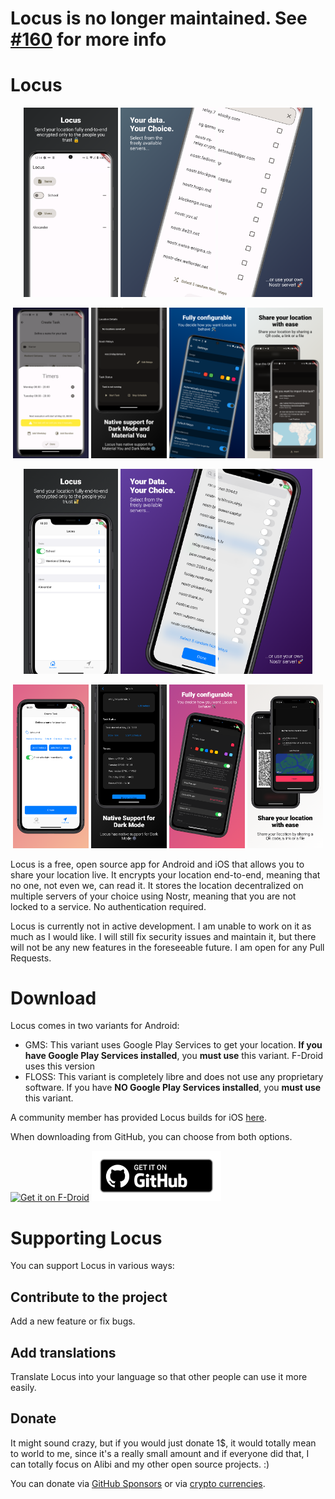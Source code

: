 # Locus is no longer maintained. See [#160](https://github.com/Myzel394/locus/issues/160) for more info

# Locus

<p float="left" align="center">
    <img src="readme_content/app_screenshots/android/0.png" width="30%" />
    <img src="readme_content/app_screenshots/android/1.png" width="30%" />
    <img src="readme_content/app_screenshots/android/2.png" width="30%" />
</p>


<p float="left" align="center">
    <img src="readme_content/app_screenshots/android/3.png" width="24%" />
    <img src="readme_content/app_screenshots/android/4.png" width="24%" />
    <img src="readme_content/app_screenshots/android/5.png" width="24%" />
    <img src="readme_content/app_screenshots/android/6.png" width="24%" />
</p>


<p float="left" align="center">
    <img src="readme_content/app_screenshots/ios/0.png" width="30%" />
    <img src="readme_content/app_screenshots/ios/1.png" width="30%" />
    <img src="readme_content/app_screenshots/ios/2.png" width="30%" />
</p>


<p float="left" align="center">
    <img src="readme_content/app_screenshots/ios/3.png" width="24%" />
    <img src="readme_content/app_screenshots/ios/4.png" width="24%" />
    <img src="readme_content/app_screenshots/ios/5.png" width="24%" />
    <img src="readme_content/app_screenshots/ios/6.png" width="24%" />
</p>

Locus is a free, open source app for Android and iOS that allows you to share your location live. It
encrypts your location end-to-end, meaning that no one, not even we, can read it. It stores the
location decentralized on multiple servers of your choice using Nostr, meaning that you are not
locked to a service. No authentication required.

Locus is currently not in active development. I am unable to work on it as much as I would like.
I will still fix security issues and maintain it, but there will not be any new features in the
foreseeable future. I am open for any Pull Requests.

# Download

Locus comes in two variants for Android:

* GMS: This variant uses Google Play Services to get your location. **If you have Google Play Services
  installed**, you **must use** this variant. F-Droid uses this version
* FLOSS: This variant is completely libre and does not use any proprietary software. If you have **NO
  Google Play Services installed**, you **must use** this variant.

A community member has provided Locus builds for iOS [here](https://jbmagination.com/locus-ios).

When downloading from GitHub, you can choose from both options.

[<img src="https://fdroid.gitlab.io/artwork/badge/get-it-on.png" alt="Get it on F-Droid" height="80">](https://f-droid.org/packages/app.myzel394.locus)
[<img src="readme_content/github-badge.png" alt="Get it on GitHub" height="80">](https://github.com/Myzel394/locus/releases)

# Supporting Locus

You can support Locus in various ways:

## Contribute to the project

Add a new feature or fix bugs.

## Add translations

Translate Locus into your language so that other people can use it more easily.

## Donate

It might sound crazy, but if you would just donate 1$, it would totally mean to world to me, since
it's a really small amount and if everyone did that, I can totally focus on Alibi and my other open
source projects. :)

You can donate via [GitHub Sponsors](https://github.com/sponsors/Myzel394) or via [crypto currencies](https://github.com/Myzel394/contact-me?tab=readme-ov-file#donations).
